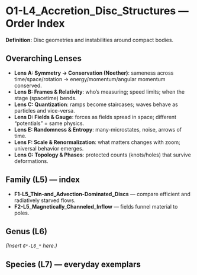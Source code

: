 # O1-L4_Accretion_Disc_Structures — Order Index
**Definition:** Disc geometries and instabilities around compact bodies.

## Overarching Lenses

- **Lens A: Symmetry -> Conservation (Noether)**: sameness across time/space/rotation → energy/momentum/angular momentum conserved.
- **Lens B: Frames & Relativity**: who’s measuring; speed limits; when the stage (spacetime) bends.
- **Lens C: Quantization**: ramps become staircases; waves behave as particles and vice-versa.
- **Lens D: Fields & Gauge**: forces as fields spread in space; different “potentials” = same physics.
- **Lens E: Randomness & Entropy**: many-microstates, noise, arrows of time.
- **Lens F: Scale & Renormalization**: what matters changes with zoom; universal behavior emerges.
- **Lens G: Topology & Phases**: protected counts (knots/holes) that survive deformations.

## Family (L5) — index
- **F1-L5_Thin-and_Advection-Dominated_Discs** — compare efficient and radiatively starved flows.
- **F2-L5_Magnetically_Channeled_Inflow** — fields funnel material to poles.

## Genus (L6)
_(Insert `G*-L6_*` here.)_

## Species (L7) — everyday exemplars
